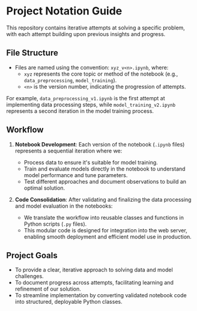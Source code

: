 # Project Notation Guide

This repository contains iterative attempts at solving a specific problem, with each attempt building upon previous insights and progress.

## File Structure

- Files are named using the convention: `xyz_v<n>.ipynb`, where:
  - `xyz` represents the core topic or method of the notebook (e.g., `data_preprocessing`, `model_training`).
  - `<n>` is the version number, indicating the progression of attempts.
  
For example, `data_preprocessing_v1.ipynb` is the first attempt at implementing data processing steps, while `model_training_v2.ipynb` represents a second iteration in the model training process.

## Workflow

1. **Notebook Development**: Each version of the notebook (`.ipynb` files) represents a sequential iteration where we:
   - Process data to ensure it's suitable for model training.
   - Train and evaluate models directly in the notebook to understand model performance and tune parameters.
   - Test different approaches and document observations to build an optimal solution.

2. **Code Consolidation**: After validating and finalizing the data processing and model evaluation in the notebooks:
   - We translate the workflow into reusable classes and functions in Python scripts (`.py` files).
   - This modular code is designed for integration into the web server, enabling smooth deployment and efficient model use in production.

## Project Goals

- To provide a clear, iterative approach to solving data and model challenges.
- To document progress across attempts, facilitating learning and refinement of our solution.
- To streamline implementation by converting validated notebook code into structured, deployable Python classes.
